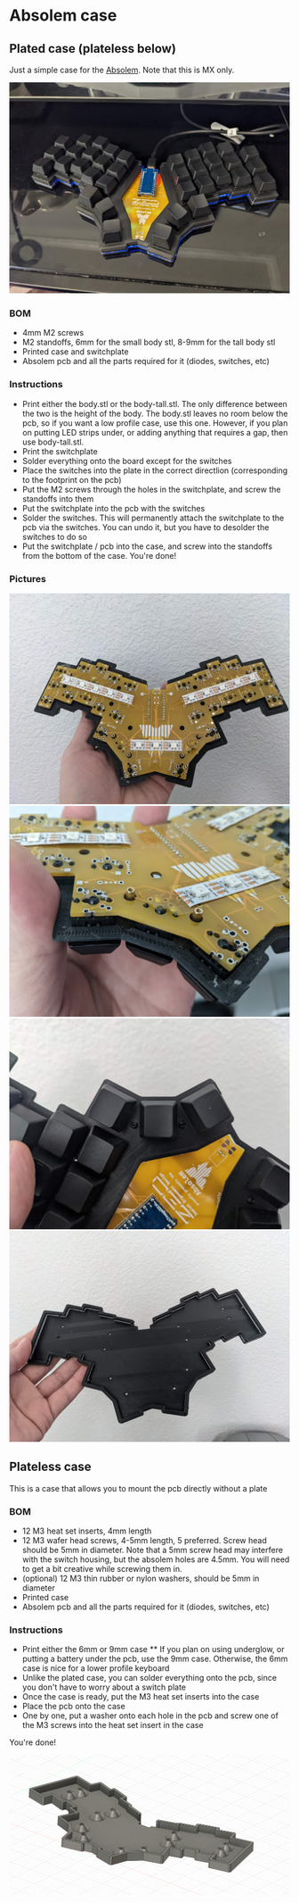 # Absolem case

## Plated case (plateless below)

Just a simple case for the [Absolem](https://github.com/mrzealot/absolem). Note that this is MX only.

![pic5](images/5.jpg)

### BOM
* 4mm M2 screws
* M2 standoffs, 6mm for the small body stl, 8-9mm for the tall body stl
* Printed case and switchplate
* Absolem pcb and all the parts required for it (diodes, switches, etc)

### Instructions

* Print either the body.stl or the body-tall.stl. The only difference between the two is the height of the body. The body.stl leaves no room below the pcb, so if you want a low profile case, use this one. However, if you plan on putting LED strips under, or adding anything that requires a gap, then use body-tall.stl.
* Print the switchplate
* Solder everything onto the board except for the switches
* Place the switches into the plate in the correct directlion (corresponding to the footprint on the pcb)
* Put the M2 screws through the holes in the switchplate, and screw the standoffs into them
* Put the switchplate into the pcb with the switches
* Solder the switches. This will permanently attach the switchplate to the pcb via the switches. You can undo it, but you have to desolder the switches to do so
* Put the switchplate / pcb into the case, and screw into the standoffs from the bottom of the case. You're done!

### Pictures

![pic1](images/1.jpg)
![pic2](images/2.jpg)
![pic3](images/3.jpg)
![pic4](images/4.jpg)

## Plateless case

This is a case that allows you to mount the pcb directly without a plate

### BOM
* 12 M3 heat set inserts, 4mm length
* 12 M3 wafer head screws, 4-5mm length, 5 preferred. Screw head should be 5mm in diameter. Note that a 5mm screw head may interfere with the switch housing, but the absolem holes are 4.5mm. You will need to get a bit creative while screwing them in.
* (optional) 12 M3 thin rubber or nylon washers, should be 5mm in diameter
* Printed case
* Absolem pcb and all the parts required for it (diodes, switches, etc)

### Instructions

* Print either the 6mm or 9mm case
** If you plan on using underglow, or putting a battery under the pcb, use the 9mm case. Otherwise, the 6mm case is nice for a lower profile keyboard
* Unlike the plated case, you can solder everything onto the pcb, since you don't have to worry about a switch plate
* Once the case is ready, put the M3 heat set inserts into the case
* Place the pcb onto the case
* One by one, put a washer onto each hole in the pcb and screw one of the M3 screws into the heat set insert in the case

You're done!

![pic5](images/plateless-1.png)
